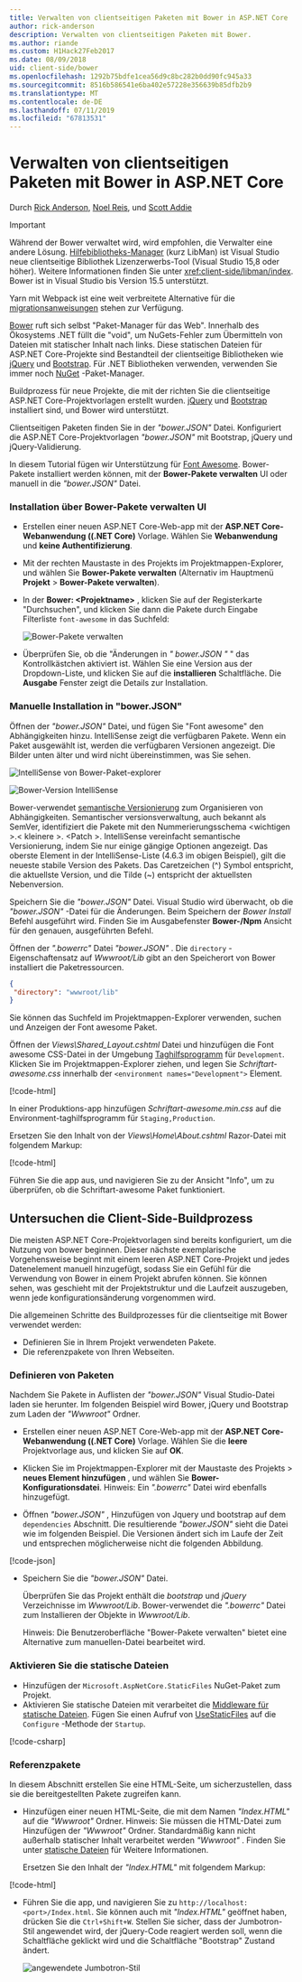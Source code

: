 ```yaml
---
title: Verwalten von clientseitigen Paketen mit Bower in ASP.NET Core
author: rick-anderson
description: Verwalten von clientseitigen Paketen mit Bower.
ms.author: riande
ms.custom: H1Hack27Feb2017
ms.date: 08/09/2018
uid: client-side/bower
ms.openlocfilehash: 1292b75bdfe1cea56d9c8bc282b0dd90fc945a33
ms.sourcegitcommit: 8516b586541e6ba402e57228e356639b85dfb2b9
ms.translationtype: MT
ms.contentlocale: de-DE
ms.lasthandoff: 07/11/2019
ms.locfileid: "67813531"
---
```

# <a name="manage-client-side-packages-with-bower-in-aspnet-core"></a>Verwalten von clientseitigen Paketen mit Bower in ASP.NET Core

Durch [Rick Anderson](https://twitter.com/RickAndMSFT), [Noel Reis](https://twitter.com/noelrice1), und [Scott Addie](https://scottaddie.com)

> [!IMPORTANT]
> Während der Bower verwaltet wird, wird empfohlen, die Verwalter eine andere Lösung. [Hilfebibliotheks-Manager](https://blogs.msdn.microsoft.com/webdev/2018/04/18/what-happened-to-bower/) (kurz LibMan) ist Visual Studio neue clientseitige Bibliothek Lizenzerwerbs-Tool (Visual Studio 15,8 oder höher). Weitere Informationen finden Sie unter <xref:client-side/libman/index>. Bower ist in Visual Studio bis Version 15.5 unterstützt.
>
> Yarn mit Webpack ist eine weit verbreitete Alternative für die [migrationsanweisungen](https://bower.io/blog/2017/how-to-migrate-away-from-bower/) stehen zur Verfügung.

[Bower](https://bower.io/) ruft sich selbst "Paket-Manager für das Web". Innerhalb des Ökosystems .NET füllt die "void", um NuGets-Fehler zum Übermitteln von Dateien mit statischer Inhalt nach links. Diese statischen Dateien für ASP.NET Core-Projekte sind Bestandteil der clientseitige Bibliotheken wie [jQuery](https://jquery.com/) und [Bootstrap](https://getbootstrap.com/). Für .NET Bibliotheken verwenden, verwenden Sie immer noch [NuGet](https://www.nuget.org/) -Paket-Manager.

Buildprozess für neue Projekte, die mit der richten Sie die clientseitige ASP.NET Core-Projektvorlagen erstellt wurden. [jQuery](https://jquery.com/) und [Bootstrap](https://getbootstrap.com/) installiert sind, und Bower wird unterstützt.

Clientseitigen Paketen finden Sie in der *"bower.JSON"* Datei. Konfiguriert die ASP.NET Core-Projektvorlagen *"bower.JSON"* mit Bootstrap, jQuery und jQuery-Validierung.

In diesem Tutorial fügen wir Unterstützung für [Font Awesome](http://fontawesome.io). Bower-Pakete installiert werden können, mit der **Bower-Pakete verwalten** UI oder manuell in die *"bower.JSON"* Datei.

### <a name="installation-via-manage-bower-packages-ui"></a>Installation über Bower-Pakete verwalten UI

* Erstellen einer neuen ASP.NET Core-Web-app mit der **ASP.NET Core-Webanwendung ((.NET Core)** Vorlage. Wählen Sie **Webanwendung** und **keine Authentifizierung**.

* Mit der rechten Maustaste in des Projekts im Projektmappen-Explorer, und wählen Sie **Bower-Pakete verwalten** (Alternativ im Hauptmenü **Projekt** > **Bower-Pakete verwalten**).

* In der **Bower: \<Projektname\>**  , klicken Sie auf der Registerkarte "Durchsuchen", und klicken Sie dann die Pakete durch Eingabe Filterliste `font-awesome` in das Suchfeld:

  ![Bower-Pakete verwalten](bower/_static/manage-bower-packages.png)

* Überprüfen Sie, ob die "Änderungen in *" bower.JSON "* " das Kontrollkästchen aktiviert ist. Wählen Sie eine Version aus der Dropdown-Liste, und klicken Sie auf die **installieren** Schaltfläche. Die **Ausgabe** Fenster zeigt die Details zur Installation.

### <a name="manual-installation-in-bowerjson"></a>Manuelle Installation in "bower.JSON"

Öffnen der *"bower.JSON"* Datei, und fügen Sie "Font awesome" den Abhängigkeiten hinzu. IntelliSense zeigt die verfügbaren Pakete. Wenn ein Paket ausgewählt ist, werden die verfügbaren Versionen angezeigt. Die Bilder unten älter und wird nicht übereinstimmen, was Sie sehen.

![IntelliSense von Bower-Paket-explorer](bower/_static/add-package.png)

![Bower-Version IntelliSense](bower/_static/version-intelliSense.png)

Bower-verwendet [semantische Versionierung](https://semver.org/) zum Organisieren von Abhängigkeiten. Semantischer versionsverwaltung, auch bekannt als SemVer, identifiziert die Pakete mit den Nummerierungsschema \<wichtigen >.\< kleinere >. \<Patch >. IntelliSense vereinfacht semantische Versionierung, indem Sie nur einige gängige Optionen angezeigt. Das oberste Element in der IntelliSense-Liste (4.6.3 im obigen Beispiel), gilt die neueste stabile Version des Pakets. Das Caretzeichen (^) Symbol entspricht, die aktuellste Version, und die Tilde (~) entspricht der aktuellsten Nebenversion.

Speichern Sie die *"bower.JSON"* Datei. Visual Studio wird überwacht, ob die *"bower.JSON"* -Datei für die Änderungen. Beim Speichern der *Bower Install* Befehl ausgeführt wird. Finden Sie im Ausgabefenster **Bower-/Npm** Ansicht für den genauen, ausgeführten Befehl.

Öffnen der *".bowerrc"* Datei *"bower.JSON"* . Die `directory` -Eigenschaftensatz auf *Wwwroot/Lib* gibt an den Speicherort von Bower installiert die Paketressourcen.

```json
{
 "directory": "wwwroot/lib"
}
```

Sie können das Suchfeld im Projektmappen-Explorer verwenden, suchen und Anzeigen der Font awesome Paket.

Öffnen der *Views\Shared\_Layout.cshtml* Datei und hinzufügen die Font awesome CSS-Datei in der Umgebung [Taghilfsprogramm](xref:mvc/views/tag-helpers/intro) für `Development`. Klicken Sie im Projektmappen-Explorer ziehen, und legen Sie *Schriftart-awesome.css* innerhalb der `<environment names="Development">` Element.

[!code-html[](bower/sample/_Layout.cshtml?highlight=4&range=9-13)]

In einer Produktions-app hinzufügen *Schriftart-awesome.min.css* auf die Environment-taghilfsprogramm für `Staging,Production`.

Ersetzen Sie den Inhalt von der *Views\Home\About.cshtml* Razor-Datei mit folgendem Markup:

[!code-html[](bower/sample/About.cshtml)]

Führen Sie die app aus, und navigieren Sie zu der Ansicht "Info", um zu überprüfen, ob die Schriftart-awesome Paket funktioniert.

## <a name="exploring-the-client-side-build-process"></a>Untersuchen die Client-Side-Buildprozess

Die meisten ASP.NET Core-Projektvorlagen sind bereits konfiguriert, um die Nutzung von bower beginnen. Dieser nächste exemplarische Vorgehensweise beginnt mit einem leeren ASP.NET Core-Projekt und jedes Datenelement manuell hinzugefügt, sodass Sie ein Gefühl für die Verwendung von Bower in einem Projekt abrufen können. Sie können sehen, was geschieht mit der Projektstruktur und die Laufzeit auszugeben, wenn jede konfigurationsänderung vorgenommen wird.

Die allgemeinen Schritte des Buildprozesses für die clientseitige mit Bower verwendet werden:

* Definieren Sie in Ihrem Projekt verwendeten Pakete. <!-- once defined, you don't need to download them, VS does -->
* Die referenzpakete von Ihren Webseiten.

### <a name="define-packages"></a>Definieren von Paketen

Nachdem Sie Pakete in Auflisten der *"bower.JSON"* Visual Studio-Datei laden sie herunter. Im folgenden Beispiel wird Bower, jQuery und Bootstrap zum Laden der *"Wwwroot"* Ordner.

* Erstellen einer neuen ASP.NET Core-Web-app mit der **ASP.NET Core-Webanwendung ((.NET Core)** Vorlage. Wählen Sie die **leere** Projektvorlage aus, und klicken Sie auf **OK**.

* Klicken Sie im Projektmappen-Explorer mit der Maustaste des Projekts > **neues Element hinzufügen** , und wählen Sie **Bower-Konfigurationsdatei**. Hinweis: Ein *".bowerrc"* Datei wird ebenfalls hinzugefügt.

* Öffnen *"bower.JSON"* , Hinzufügen von Jquery und bootstrap auf dem `dependencies` Abschnitt. Die resultierende *"bower.JSON"* sieht die Datei wie im folgenden Beispiel. Die Versionen ändert sich im Laufe der Zeit und entsprechen möglicherweise nicht die folgenden Abbildung.

[!code-json[](bower/sample/bower.json?highlight=5,6)]

* Speichern Sie die *"bower.JSON"* Datei.

  Überprüfen Sie das Projekt enthält die *bootstrap* und *jQuery* Verzeichnisse im *Wwwroot/Lib*. Bower-verwendet die *".bowerrc"* Datei zum Installieren der Objekte in *Wwwroot/Lib*.

  Hinweis: Die Benutzeroberfläche "Bower-Pakete verwalten" bietet eine Alternative zum manuellen-Datei bearbeitet wird.

### <a name="enable-static-files"></a>Aktivieren Sie die statische Dateien

* Hinzufügen der `Microsoft.AspNetCore.StaticFiles` NuGet-Paket zum Projekt.
* Aktivieren Sie statische Dateien mit verarbeitet die [Middleware für statische Dateien](/dotnet/api/microsoft.aspnetcore.builder.staticfileextensions). Fügen Sie einen Aufruf von [UseStaticFiles](/dotnet/api/microsoft.aspnetcore.builder.staticfileextensions) auf die `Configure` -Methode der `Startup`.

[!code-csharp[](bower/sample/Startup.cs?highlight=9)]

### <a name="reference-packages"></a>Referenzpakete

In diesem Abschnitt erstellen Sie eine HTML-Seite, um sicherzustellen, dass sie die bereitgestellten Pakete zugreifen kann.

* Hinzufügen einer neuen HTML-Seite, die mit dem Namen *"Index.HTML"* auf die *"Wwwroot"* Ordner. Hinweis: Sie müssen die HTML-Datei zum Hinzufügen der *"Wwwroot"* Ordner. Standardmäßig kann nicht außerhalb statischer Inhalt verarbeitet werden *"Wwwroot"* . Finden Sie unter [statische Dateien](xref:fundamentals/static-files) für Weitere Informationen.

  Ersetzen Sie den Inhalt der *"Index.HTML"* mit folgendem Markup:

[!code-html[](bower/sample/Index.html)]

* Führen Sie die app, und navigieren Sie zu `http://localhost:<port>/Index.html`. Sie können auch mit *"Index.HTML"* geöffnet haben, drücken Sie die `Ctrl+Shift+W`. Stellen Sie sicher, dass der Jumbotron-Stil angewendet wird, der jQuery-Code reagiert werden soll, wenn die Schaltfläche geklickt wird und die Schaltfläche "Bootstrap" Zustand ändert.

  ![angewendete Jumbotron-Stil](bower/_static/jumbotron.png)
